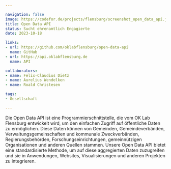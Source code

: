```yaml
---

navigation: false
image: https://codefor.de/projects/flensburg/screenshot_open_data_api.jpg
title: Open Data API
status: Sucht ehrenamtlich Engagierte
date: 2023-10-18

links:
- url: https://github.com/oklabflensburg/open-data-api
  name: GitHub
- url: https://api.oklabflensburg.de
  name: API

collaborators:
- name: Felix-Claudius Dietz
- name: Aurelius Wendelken
- name: Roald Christesen

tags:
- Gesellschaft

---
```


Die Open Data API ist eine Programmierschnittstelle, die vom OK Lab Flensburg entwickelt wird, um den einfachen Zugriff auf öffentliche Daten zu ermöglichen. Diese Daten können von Gemeinden, Gemeindeverbänden, Verwaltungsgemeinschaften und kommunale Zweckverbänden, Regierungsbehörden, Forschungseinrichtungen, gemeinnützigen Organisationen und anderen Quellen stammen. Unsere Open Data API bietet eine standardisierte Methode, um auf diese aggregierten Daten zuzugreifen und sie in Anwendungen, Websites, Visualisierungen und anderen Projekten zu integrieren.
